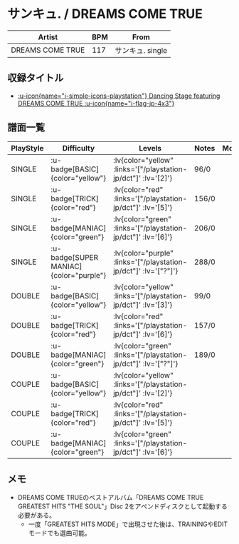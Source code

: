 # サンキュ. / DREAMS COME TRUE

|Artist|BPM|From|
|------|---|----|
|DREAMS COME TRUE|117|サンキュ. single|

## 収録タイトル

- [ :u-icon{name="i-simple-icons-playstation"} Dancing Stage featuring DREAMS COME TRUE :u-icon{name="i-flag-jp-4x3"} ](/playstation-jp/dct)

## 譜面一覧

|PlayStyle|Difficulty|Levels|Notes|Movie|
|---------|----------|------|-----|-----|
|SINGLE| :u-badge[BASIC]{color="yellow"} | :lv{color="yellow" :links='["/playstation-jp/dct"]' :lv='[2]'} |96/0||
|SINGLE| :u-badge[TRICK]{color="red"} | :lv{color="red" :links='["/playstation-jp/dct"]' :lv='[5]'} |156/0||
|SINGLE| :u-badge[MANIAC]{color="green"} | :lv{color="green" :links='["/playstation-jp/dct"]' :lv='[6]'} |206/0||
|SINGLE| :u-badge[SUPER MANIAC]{color="purple"} | :lv{color="purple" :links='["/playstation-jp/dct"]' :lv='["?"]'} |288/0||
|DOUBLE| :u-badge[BASIC]{color="yellow"} | :lv{color="yellow" :links='["/playstation-jp/dct"]' :lv='[3]'} |99/0||
|DOUBLE| :u-badge[TRICK]{color="red"} | :lv{color="red" :links='["/playstation-jp/dct"]' :lv='[6]'} |157/0||
|DOUBLE| :u-badge[MANIAC]{color="green"} | :lv{color="green" :links='["/playstation-jp/dct"]' :lv='["?"]'} |189/0||
|COUPLE| :u-badge[BASIC]{color="yellow"} | :lv{color="yellow" :links='["/playstation-jp/dct"]' :lv='[2]'} |||
|COUPLE| :u-badge[TRICK]{color="red"} | :lv{color="red" :links='["/playstation-jp/dct"]' :lv='[5]'} |||
|COUPLE| :u-badge[MANIAC]{color="green"} | :lv{color="green" :links='["/playstation-jp/dct"]' :lv='[6]'} |||

## メモ

- DREAMS COME TRUEのベストアルバム「DREAMS COME TRUE GREATEST HITS "THE SOUL"」Disc 2をアペンドディスクとして起動する必要がある。
  - 一度「GREATEST HITS MODE」で出現させた後は、TRAININGやEDITモードでも選曲可能。
